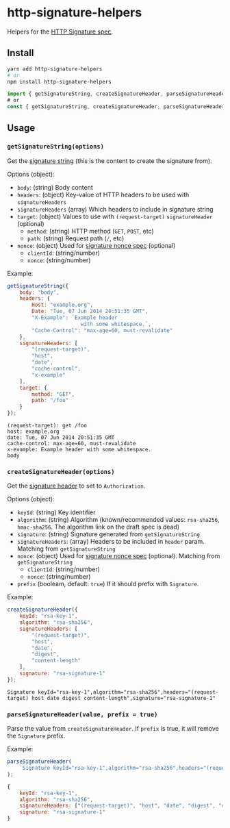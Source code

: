 # http-signature-helpers

Helpers for the [HTTP Signature spec](https://tools.ietf.org/id/draft-cavage-http-signatures-10.html).

## Install

```bash
yarn add http-signature-helpers
# or
npm install http-signature-helpers
```

```js
import { getSignatureString, createSignatureHeader, parseSignatureHeader } from "http-signature-helpersr";
# or
const { getSignatureString, createSignatureHeader, parseSignatureHeader } = require("http-signature-helpers");
```

## Usage

### `getSignatureString(options)`

Get the [signature string](https://tools.ietf.org/id/draft-cavage-http-signatures-10.html#canonicalization) (this is the content to create the signature from).

Options (object):

* `body`: (string) Body content
* `headers`: (object) Key-value of HTTP headers to be used with `signatureHeaders`
* `signatureHeaders` (array) Which headers to include in signature string
* `target`: (object) Values to use with `(request-target)` `signatureHeader` (optional)
  * `method`: (string) HTTP method (`GET`, `POST`, etc)
  * `path`: (string) Request path (`/`, etc)
* `nonce`: (object) Used for [signature nonce spec](https://web-payments.org/specs/source/http-signature-nonces/) (optional)
  * `clientId`: (string/number)
  * `nonce`: (string/number)

Example:

```js
getSignatureString({
	body: "body",
	headers: {
		Host: "example.org",
		Date: "Tue, 07 Jun 2014 20:51:35 GMT",
		"X-Example": `Example header
                        with some whitespace.`,
		"Cache-Control": "max-age=60, must-revalidate"
	},
	signatureHeaders: [
		"(request-target)",
		"host",
		"date",
		"cache-control",
		"x-example"
	],
	target: {
		method: "GET",
		path: "/foo"
	}
});
```

```
(request-target): get /foo
host: example.org
date: Tue, 07 Jun 2014 20:51:35 GMT
cache-control: max-age=60, must-revalidate
x-example: Example header with some whitespace.
body
```

### `createSignatureHeader(options)`

Get the [signature header](https://tools.ietf.org/id/draft-cavage-http-signatures-10.html#auth-scheme) to set to `Authorization`.

Options (object):

* `keyId`: (string) Key identifier
* `algorithm`: (string) Algorithm (known/recommended values: `rsa-sha256`, `hmac-sha256`. The algorithm link on the draft spec is dead)
* `signature`: (string) Signature generated from `getSignatureString`
* `signatureHeaders`: (array) Headers to be included in `header` param. Matching from `getSignatureString`
* `nonce`: (object) Used for [signature nonce spec](https://web-payments.org/specs/source/http-signature-nonces/) (optional). Matching from `getSignatureString`
  * `clientId`: (string/number)
  * `nonce`: (string/number)
* `prefix` (booleam, default: `true`) If it should prefix with `Signature`.

Example:

```js
createSignatureHeader({
	keyId: "rsa-key-1",
	algorithm: "rsa-sha256",
	signatureHeaders: [
		"(request-target)",
		"host",
		"date",
		"digest",
		"content-length"
	],
	signature: "rsa-signature-1"
});
```

```
Signature keyId="rsa-key-1",algorithm="rsa-sha256",headers="(request-target) host date digest content-length",signature="rsa-signature-1"
```

### `parseSignatureHeader(value, prefix = true)`

Parse the value from `createSignatureHeader`. If `prefix` is true, it will remove the `Signature` prefix.

Example:

```js
parseSignatureHeader(
	`Signature keyId="rsa-key-1",algorithm="rsa-sha256",headers="(request-target) host date digest content-length",signature="rsa-signature-1"`
);
```

```js
{
    keyId: "rsa-key-1",
    algorithm: "rsa-sha256",
    signatureHeaders: ["(request-target)", "host", "date", "digest", "content-length"],
    signature: "rsa-signature-1"
}
```
